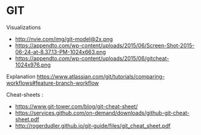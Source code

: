 # GIT

Visualizations
 * http://nvie.com/img/git-model@2x.png
 * https://appendto.com/wp-content/uploads/2015/06/Screen-Shot-2015-06-24-at-8.37.13-PM-1024x663.png
 * https://appendto.com/wp-content/uploads/2015/06/gitcheat-1024x976.png


Explanation 
https://www.atlassian.com/git/tutorials/comparing-workflows#feature-branch-workflow

Cheat-sheets :
 * https://www.git-tower.com/blog/git-cheat-sheet/
 * https://services.github.com/on-demand/downloads/github-git-cheat-sheet.pdf
 * http://rogerdudler.github.io/git-guide/files/git_cheat_sheet.pdf
